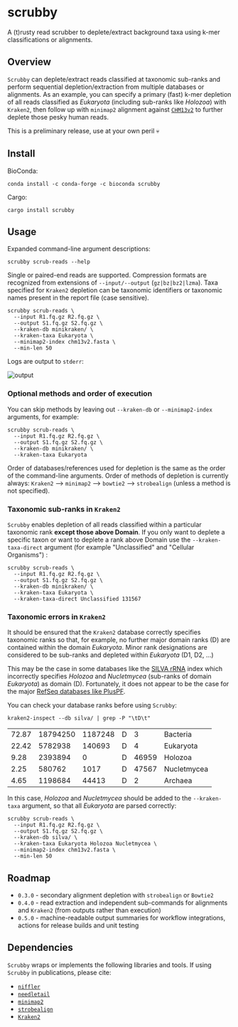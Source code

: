 # scrubby

A (t)rusty read scrubber to deplete/extract background taxa using k-mer classifications or alignments.

## Overview

`Scrubby` can deplete/extract reads classified at taxonomic sub-ranks and perform sequential depletion/extraction from multiple databases or alignments. As an example, you can specify a primary (fast) k-mer depletion of all reads classified as _Eukaryota_ (including sub-ranks like _Holozoa_) with `Kraken2`, then follow up with `minimap2` alignment against [`CHM13v2`](https://github.com/marbl/CHM13) to further deplete those pesky human reads.

This is a preliminary release, use at your own peril :skull:

## Install

BioConda:

```
conda install -c conda-forge -c bioconda scrubby
```

Cargo:

```
cargo install scrubby
```

## Usage

Expanded command-line argument descriptions:

```
scrubby scrub-reads --help
```

Single or paired-end reads are supported. Compression formats are recognized from extensions of `--input/--output` (`gz|bz|bz2|lzma`). 
Taxa specified for `Kraken2` depletion can be taxonomic identifiers or taxonomic names present in the report file (case sensitive).

```
scrubby scrub-reads \
  --input R1.fq.gz R2.fq.gz \
  --output S1.fq.gz S2.fq.gz \
  --kraken-db minikraken/ \
  --kraken-taxa Eukaryota \
  --minimap2-index chm13v2.fasta \
  --min-len 50
```

Logs are output to `stderr`:

![output](https://user-images.githubusercontent.com/12873366/219830790-03deeb50-40de-4587-bff2-0111cc620300.png)

### Optional methods and order of execution

You can skip methods by leaving out `--kraken-db` or `--minimap2-index` arguments, for example:

```
scrubby scrub-reads \
  --input R1.fq.gz R2.fq.gz \
  --output S1.fq.gz S2.fq.gz \
  --kraken-db minikraken/ \
  --kraken-taxa Eukaryota
```

Order of databases/references used for depletion is the same as the order of the command-line arguments. Order of methods of depletion is currently always: `Kraken2` --> `minimap2` --> `bowtie2` --> `strobealign` (unless a method is not specified).

### Taxonomic sub-ranks in `Kraken2`

`Scrubby` enables depletion of all reads classified within a particular taxonomic rank **except those above Domain**. If you only want to deplete a specific taxon or want to deplete a rank above Domain use the `--kraken-taxa-direct` argument (for example "Unclassified" and "Cellular Organisms") :

```
scrubby scrub-reads \
  --input R1.fq.gz R2.fq.gz \
  --output S1.fq.gz S2.fq.gz \
  --kraken-db minikraken/ \
  --kraken-taxa Eukaryota \
  --kraken-taxa-direct Unclassified 131567
```

### Taxonomic errors in `Kraken2`

It should be ensured that the `Kraken2` database correctly specifies taxonomic ranks so that, for example, no further major domain ranks (D) are contained within the domain _Eukaryota_. Minor rank designations are considered to be sub-ranks and depleted within _Eukaryota_ (D1, D2, ...)

This may be the case in some databases like the [SILVA rRNA](https://benlangmead.github.io/aws-indexes/k2) index which incorrectly specifies _Holozoa_ and _Nucletmycea_ (sub-ranks of domain _Eukaryota_) as domain (D). Fortunately, it does not appear to be the case for the major [RefSeq databases like PlusPF](https://benlangmead.github.io/aws-indexes/k2).

You can check your database ranks before using `Scrubby`:

```
kraken2-inspect --db silva/ | grep -P "\tD\t"
```

|       |          |         |   |       |             |
|-------|----------|---------|---|-------|-------------|
| 72.87 | 18794250 | 1187248 | D | 3     | Bacteria    |
| 22.42 | 5782938  | 140693  | D | 4     | Eukaryota   |
| 9.28  | 2393894  | 0       | D | 46959 | Holozoa     |
| 2.25  | 580762   | 1017    | D | 47567 | Nucletmycea |
| 4.65  | 1198684  | 44413   | D | 2     | Archaea     |


In this case, _Holozoa_ and _Nucletmycea_ should be added to the `--kraken-taxa` argument, so that all _Eukaryota_ are parsed correctly:

```
scrubby scrub-reads \
  --input R1.fq.gz R2.fq.gz \
  --output S1.fq.gz S2.fq.gz \
  --kraken-db silva/ \
  --kraken-taxa Eukaryota Holozoa Nucletmycea \
  --minimap2-index chm13v2.fasta \
  --min-len 50
```

## Roadmap

* `0.3.0` - secondary alignment depletion with `strobealign` or `Bowtie2`
* `0.4.0` - read extraction and independent sub-commands for alignments and `Kraken2` (from outputs rather than execution)
* `0.5.0` - machine-readable output summaries for workflow integrations, actions for release builds and unit testing

## Dependencies

`Scrubby` wraps or implements the following libraries and tools. If using `Scrubby` in publications, please cite:

* [`niffler`](https://github.com/luizirber/niffler)
* [`needletail`](https://github.com/onecodex/needletail)
* [`minimap2`](https://github.com/lh3/minimap2)
* [`strobealign`](https://github.com/ksahlin/strobealign)
* [`Kraken2`](https://github.com/DerrickWood/kraken2)
